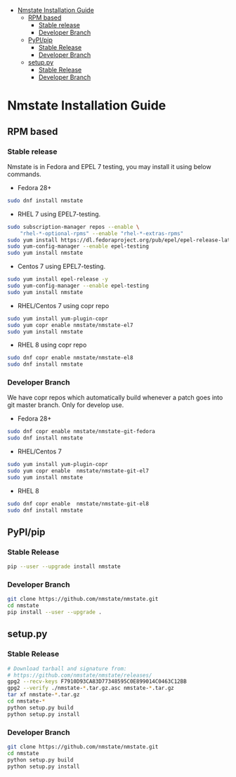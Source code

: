 <!-- vim-markdown-toc GFM -->

* [Nmstate Installation Guide](#nmstate-installation-guide)
    * [RPM based](#rpm-based)
        * [Stable release](#stable-release)
        * [Developer Branch](#developer-branch)
    * [PyPI/pip](#pypipip)
        * [Stable Release](#stable-release-1)
        * [Developer Branch](#developer-branch-1)
    * [setup.py](#setuppy)
        * [Stable Release](#stable-release-2)
        * [Developer Branch](#developer-branch-2)

<!-- vim-markdown-toc -->

# Nmstate Installation Guide

## RPM based

### Stable release

Nmstate is in Fedora and EPEL 7 testing, you may install it using below
commands.

 * Fedora 28+
```bash
sudo dnf install nmstate
```

 * RHEL 7 using EPEL7-testing.

```bash
sudo subscription-manager repos --enable \
    "rhel-*-optional-rpms" --enable "rhel-*-extras-rpms"
sudo yum install https://dl.fedoraproject.org/pub/epel/epel-release-latest-7.noarch.rpm
sudo yum-config-manager --enable epel-testing
sudo yum install nmstate
```

 * Centos 7 using EPEL7-testing.

```bash
sudo yum install epel-release -y
sudo yum-config-manager --enable epel-testing
sudo yum install nmstate
```

 * RHEL/Centos 7 using copr repo

```bash
sudo yum install yum-plugin-copr
sudo yum copr enable nmstate/nmstate-el7
sudo yum install nmstate
```

 * RHEL 8 using copr repo

```bash
sudo dnf copr enable nmstate/nmstate-el8
sudo dnf install nmstate
```

### Developer Branch
We have copr repos which automatically build whenever a patch goes into
git master branch. Only for develop use.

 * Fedora 28+

```bash
sudo dnf copr enable nmstate/nmstate-git-fedora
sudo dnf install nmstate
```

 * RHEL/Centos 7

```bash
sudo yum install yum-plugin-copr
sudo yum copr enable  nmstate/nmstate-git-el7
sudo yum install nmstate
```

 * RHEL 8

```bash
sudo dnf copr enable  nmstate/nmstate-git-el8
sudo dnf install nmstate
```

## PyPI/pip

### Stable Release

```bash
pip --user --upgrade install nmstate
```

### Developer Branch

```bash
git clone https://github.com/nmstate/nmstate.git
cd nmstate
pip install --user --upgrade .
```

## setup.py

### Stable Release

```bash
# Download tarball and signature from:
# https://github.com/nmstate/nmstate/releases/
gpg2 --recv-keys F7910D93CA83D77348595C0E899014C0463C12BB
gpg2 --verify ./nmstate-*.tar.gz.asc nmstate-*.tar.gz
tar xf nmstate-*.tar.gz
cd nmstate-*
python setup.py build
python setup.py install
```

### Developer Branch

```bash
git clone https://github.com/nmstate/nmstate.git
cd nmstate
python setup.py build
python setup.py install
```
